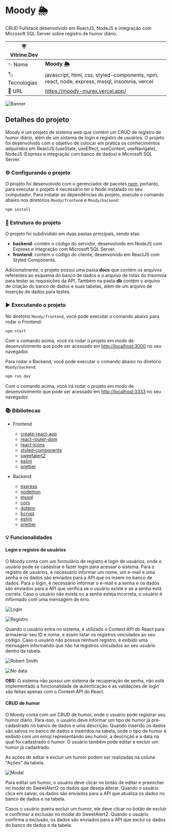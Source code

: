 # Moody 🌦️

CRUD Fullstack desenvolvido em ReactJS, NodeJS e integração com Microsoft SQL Server sobre registro de humor diário.

| :placard: Vitrine.Dev |     |
| -------------  | --- |
| :sparkles: Nome        | **Moody 🌦️**
| :label: Tecnologias | javascript, html, css, styled-components, npm, react, node, express, mssql, insomnia, vercel
| :rocket: URL         | https://moody-murex.vercel.app/

![Banner](https://github.com/lucassmaniotto/Moody/assets/101435037/ad96402b-8b4a-43b2-9fcb-01a6b4ca617c.png#vitrinedev)


## Detalhes do projeto

Moody é um projeto de sistema web que contém um CRUD de registro de humor diário, além de um sistema de login e registro de usuários. O projeto foi desenvolvido com o objetivo de colocar em prática os conhecimentos adquiridos em ReactJS (useState, useEffect, useContext, useNavigate), NodeJS (Express e integração com banco de dados) e Microsoft SQL Server.
### ⚙️ Configurando o projeto
O projeto foi desenvolvido com o gerenciador de pacotes [npm](https://www.npmjs.com/), portanto, para executar o projeto é necessário ter o Node instalado no seu computador. Para instalar as dependências do projeto, execute o comando abaixo nos diretórios `Moody/frontend` e `Moody/backend`:

```bash
npm install
```

### 📁 Estrutura do projeto
O projeto foi subdividido em duas pastas principais, sendo elas:
* **backend**: contém o código do servidor, desenvolvido em NodeJS com Express e integração com Microsoft SQL Server.
* **frontend**: contém o código do cliente, desenvolvido em ReactJS com Styled Components.

Adicionalmente, o projeto possui uma pasta **docs** que contém os arquivos referentes ao esquema do banco de dados e o arquivo de rotas do Insomnia para testar as requisições da API.
Também na pasta **db** contém o arquivo de criação do banco de dados e suas tabelas, além de um arquivo de inserção de dados para testes.

### ▶️ Executando o projeto
No diretório `Moody/frontend`, você pode executar o comando abaixo para rodar o Frontend:
```bash
npm start
```
Com o comando acima, você irá rodar o projeto em modo de desenvolvimento que pode ser acessado em [http://localhost:3000](http://localhost:3000) no seu navegador.

Para rodar o Backend, você pode executar o comando abaixo no diretório `Moody/backend`:
```bash
npm run dev
```

Com o comando acima, você irá rodar o projeto em modo de desenvolvimento que pode ser acessado em [http://localhost:3333](http://localhost:3333) no seu navegador.

### 📚 Bibliotecas
* Frontend
  * [create-react-app](https://www.npmjs.com/package/create-react-app)
  * [react-router-dom](https://www.npmjs.com/package/react-router-dom)
  * [react-icons](https://www.npmjs.com/package/react-icons)
  * [styled-components](https://www.npmjs.com/package/styled-components)
  * [sweetalert2](https://www.npmjs.com/package/sweetalert2)
  * [eslint](https://www.npmjs.com/package/eslint#installation-and-usage)
  * [prettier](https://prettier.io/)

* Backend
  * [express](https://www.npmjs.com/package/express)
  * [nodemon](https://www.npmjs.com/package/nodemon)
  * [mssql](https://www.npmjs.com/package/mssql)
  * [cors](https://www.npmjs.com/package/cors)
  * [dotenv](https://www.npmjs.com/package/dotenv)
  * [bcrypt](https://www.npmjs.com/package/bcrypt)
  * [eslint](https://www.npmjs.com/package/eslint#installation-and-usage)
  * [prettier](https://prettier.io/)

### 💡 Funcionalidades

#### Login e registro de usuários
O Moody conta com um formulário de registro e login de usuários, onde o usuário pode se cadastrar e fazer login para acessar o sistema. Para o registro de usuários, é necessário informar um nome, um e-mail e uma senha e os dados são enviados para a API que os insere no banco de dados. Para o login, é necessário informar o e-mail e a senha e os dados são enviados para a API que verifica se o usuário existe e se a senha está correta. Caso o usuário não exista ou a senha esteja incorreta, o usuário é informado com uma mensagem de erro.

![Login](https://github.com/lucassmaniotto/Moody/assets/101435037/672dbd02-8e64-4d0b-a913-9c96fffc49a7)

![Registro](https://github.com/lucassmaniotto/Moody/assets/101435037/ae951289-db0b-4c3d-8e5b-8fff67abf879)

Quando o usuário entra no sistema, é utilizado o Context API do React para armazenar seu ID e nome, e assim listar os registros vinculados ao seu código. Caso o usuário não possua nenhum registro, é exibido uma mensagem informando que não há registros vinculados ao seu usuário dentro da tabela.

![Robert Smith](https://github.com/lucassmaniotto/Moody/assets/101435037/ad96402b-8b4a-43b2-9fcb-01a6b4ca617c.png)

![No data](https://github.com/lucassmaniotto/Moody/assets/101435037/ae966fda-df25-4b6c-a95c-4d6cb4e5b7c2)

**OBS:** O sistema não possui um sistema de recuperação de senha, não está implementado a funcionalidade de autenticação e as validações de login são feitas apenas com o Context API do React.

#### CRUD de humor
O Moody conta com um CRUD de humor, onde o usuário pode registrar seu humor diário. Para isso, o usuário deve informar um tipo de humor já pré-cadastrado no banco de dados e uma descrição. Quando inserido os dados são salvos no banco de dados e inseridos na tabela, onde o tipo de humor é exibido com um emoji representando seu humor, a descrição e a data na qual foi cadastrado o humor. O usuário também pode editar e excluir um humor já cadastrado.

As ações de editar e excluir um humor podem ser realizadas na coluna "Ações" da tabela.

![Modal](https://github.com/lucassmaniotto/Moody/assets/101435037/dd50f1d4-07f0-4b86-8d2b-80e1e504415f)

Para editar um humor, o usuário deve clicar no botão de editar e preencher no modal do SweetAlert2 os dados que deseja alterar. Quando o usuário clica em salvar, os dados são enviados para a API que atualiza os dados no banco de dados e na tabela.

Casos o usuário queira excluir um humor, ele deve clicar no botão de excluir e confirmar a exclusão no modal do SweetAlert2. Quando o usuário confirma a exclusão, os dados são enviados para a API que exclui os dados do banco de dados e da tabela.
